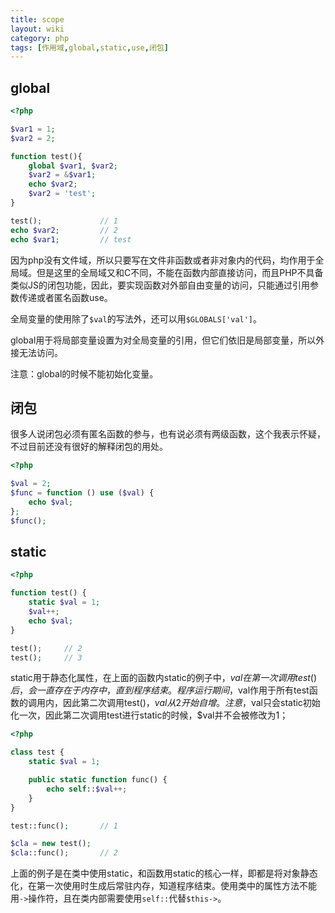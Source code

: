 ```yaml
---
title: scope
layout: wiki
category: php
tags: [作用域,global,static,use,闭包]
---
```


## global

~~~PHP
<?php

$var1 = 1;
$var2 = 2;

function test(){
	global $var1, $var2;
	$var2 = &$var1;
	echo $var2;
	$var2 = 'test';
}

test(); 			// 1
echo $var2; 		// 2
echo $var1; 		// test
~~~

因为php没有文件域，所以只要写在文件非函数或者非对象内的代码，均作用于全局域。但是这里的全局域又和C不同，不能在函数内部直接访问，而且PHP不具备类似JS的闭包功能，因此，要实现函数对外部自由变量的访问，只能通过引用参数传递或者匿名函数use。

全局变量的使用除了`$val`的写法外，还可以用`$GLOBALS['val']`。

global用于将局部变量设置为对全局变量的引用，但它们依旧是局部变量，所以外接无法访问。

注意：global的时候不能初始化变量。


## 闭包

很多人说闭包必须有匿名函数的参与，也有说必须有两级函数，这个我表示怀疑，不过目前还没有很好的解释闭包的用处。

~~~PHP
<?php

$val = 2;
$func = function () use ($val) {
	echo $val;
};
$func();
~~~

## static

~~~PHP
<?php

function test() {
    static $val = 1;
    $val++;
    echo $val;
}

test();		// 2
test();		// 3
~~~

static用于静态化属性，在上面的函数内static的例子中，$val在第一次调用test()后，会一直存在于内存中，直到程序结束。程序运行期间，$val作用于所有test函数的调用内，因此第二次调用test()，$val从2开始自增。注意，$val只会static初始化一次，因此第二次调用test进行static的时候，$val并不会被修改为1；

~~~PHP
<?php

class test {
    static $val = 1;

    public static function func() {
        echo self::$val++;
    }
}

test::func();		// 1

$cla = new test();
$cla::func();		// 2
~~~

上面的例子是在类中使用static，和函数用static的核心一样，即都是将对象静态化，在第一次使用时生成后常驻内存，知道程序结束。使用类中的属性方法不能用`->`操作符，且在类内部需要使用`self::`代替`$this->`。

